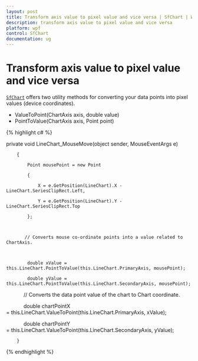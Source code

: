 ```yaml
---
layout: post
title: Transform axis value to pixel value and vice versa | SfChart | Winrt | Syncfusion
description: transform axis value to pixel value and vice versa
platform: wpf
control: SfChart
documentation: ug
---
```


# Transform axis value to pixel value and vice versa

[`SfChart`](https://help.syncfusion.com/cr/uwp/Syncfusion.UI.Xaml.Charts.SfChart.html) offers two utility methods for converting your data points into pixel values (device coordinates).

* ValueToPoint(ChartAxis axis, double value)
* PointToValue(ChartAxis axis, Point point)


{% highlight c# %}


private void LineChart_MouseMove(object sender, MouseEventArgs e)

        {

            Point mousePoint = new Point

            {

                X = e.GetPosition(LineChart).X - LineChart.SeriesClipRect.Left,

                Y = e.GetPosition(LineChart).Y - LineChart.SeriesClipRect.Top

            };



           // Converts mouse co-ordinate points into a value related to ChartAxis.



            double xValue = this.LineChart.PointToValue(this.LineChart.PrimaryAxis, mousePoint);

            double yValue = this.LineChart.PointToValue(this.LineChart.SecondaryAxis, mousePoint);





            // Converts the data point value of the chart to Chart coordinate.

            double chartPointX = this.LineChart.ValueToPoint(this.LineChart.PrimaryAxis, xValue);

            double chartPointY = this.LineChart.ValueToPoint(this.LineChart.SecondaryAxis, yValue);



        }

		
{% endhighlight %}


